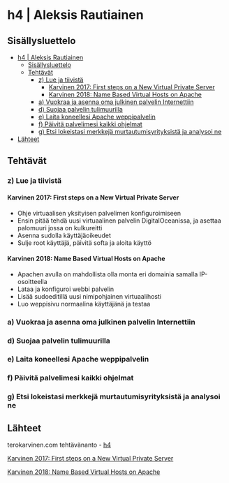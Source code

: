 # h4 | Aleksis Rautiainen

## Sisällysluettelo

- [h4 | Aleksis Rautiainen](#h4--aleksis-rautiainen)
  - [Sisällysluettelo](#sisällysluettelo)
  - [Tehtävät](#tehtävät)
    - [z) Lue ja tiivistä](#z-lue-ja-tiivistä)
      - [Karvinen 2017: First steps on a New Virtual Private Server](#karvinen-2017-first-steps-on-a-new-virtual-private-server)
      - [Karvinen 2018: Name Based Virtual Hosts on Apache](#karvinen-2018-name-based-virtual-hosts-on-apache)
    - [a) Vuokraa ja asenna oma julkinen palvelin Internettiin](#a-vuokraa-ja-asenna-oma-julkinen-palvelin-internettiin)
    - [d) Suojaa palvelin tulimuurilla](#d-suojaa-palvelin-tulimuurilla)
    - [e) Laita koneellesi Apache weppipalvelin](#e-laita-koneellesi-apache-weppipalvelin)
    - [f) Päivitä palvelimesi kaikki ohjelmat](#f-päivitä-palvelimesi-kaikki-ohjelmat)
    - [g) Etsi lokeistasi merkkejä murtautumisyrityksistä ja analysoi ne](#g-etsi-lokeistasi-merkkejä-murtautumisyrityksistä-ja-analysoi-ne)
- [Lähteet](#lähteet)

## Tehtävät

### z) Lue ja tiivistä


#### Karvinen 2017: First steps on a New Virtual Private Server

- Ohje virtuaalisen yksityisen palvelimen konfiguroimiseen
- Ensin pitää tehdä uusi virtuaalinen palvelin DigitalOceanissa, ja asettaa palomuuri jossa on kulkureitti
- Asenna sudolla käyttäjäoikeudet
- Sulje root käyttäjä, päivitä softa ja aloita käyttö

#### Karvinen 2018: Name Based Virtual Hosts on Apache

- Apachen avulla on mahdollista olla monta eri domainia samalla IP-osoitteella
- Lataa ja konfiguroi webbi palvelin
- Lisää sudoeditillä uusi nimipohjainen virtuaalihosti
- Luo weppisivu normaalina käyttäjänä ja testaa


### a) Vuokraa ja asenna oma julkinen palvelin Internettiin



### d) Suojaa palvelin tulimuurilla



### e) Laita koneellesi Apache weppipalvelin



### f) Päivitä palvelimesi kaikki ohjelmat



### g) Etsi lokeistasi merkkejä murtautumisyrityksistä ja analysoi ne



## Lähteet

terokarvinen.com tehtävänanto - [h4](https://terokarvinen.com/2021/linux-palvelimet-ict4tn021-3018/#h4)

[Karvinen 2017: First steps on a New Virtual Private Server](https://terokarvinen.com/2017/first-steps-on-a-new-virtual-private-server-an-example-on-digitalocean/?fromSearch=first%20steps)

[Karvinen 2018: Name Based Virtual Hosts on Apache](https://terokarvinen.com/2018/name-based-virtual-hosts-on-apache-multiple-websites-to-single-ip-address/?fromSearch=name%20based%20virtual)
